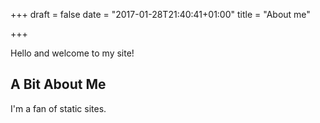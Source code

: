 +++
draft = false
date = "2017-01-28T21:40:41+01:00"
title = "About me"

+++

Hello and welcome to my site!

## A Bit About Me

I'm a fan of static sites.
